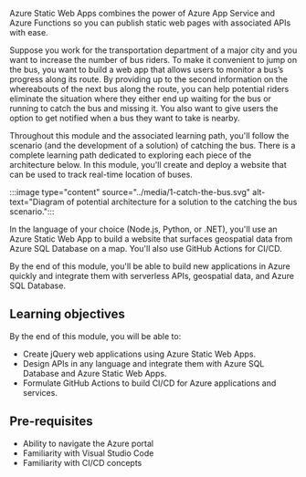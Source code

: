 Azure Static Web Apps combines the power of Azure App Service and Azure Functions so you can publish static web pages with associated APIs with ease.

Suppose you work for the transportation department of a major city and you want to increase the number of bus riders. To make it convenient to jump on the bus, you want to build a web app that allows users to monitor a bus’s progress along its route. By providing up to the second information on the whereabouts of the next bus along the route, you can help potential riders eliminate the situation where they either end up waiting for the bus or running to catch the bus and missing it. You also want to give users the option to get notified when a bus they want to take is nearby.

Throughout this module and the associated learning path, you'll follow the scenario (and the development of a solution) of catching the bus. There is a complete learning path dedicated to exploring each piece of the architecture below. In this module, you'll create and deploy a website that can be used to track real-time location of buses.

:::image type="content" source="../media/1-catch-the-bus.svg" alt-text="Diagram of potential architecture for a solution to the catching the bus scenario.":::

In the language of your choice (Node.js, Python, or .NET), you'll use an Azure Static Web App to build a website that surfaces geospatial data from Azure SQL Database on a map. You'll also use GitHub Actions for CI/CD.

By the end of this module, you'll be able to build new applications in Azure quickly and integrate them with serverless APIs, geospatial data, and Azure SQL Database.

## Learning objectives

By the end of this module, you will be able to:

- Create jQuery web applications using Azure Static Web Apps.
- Design APIs in any language and integrate them with Azure SQL Database and Azure Static Web Apps.
- Formulate GitHub Actions to build CI/CD for Azure applications and services.

## Pre-requisites

- Ability to navigate the Azure portal
- Familiarity with Visual Studio Code
- Familiarity with CI/CD concepts
